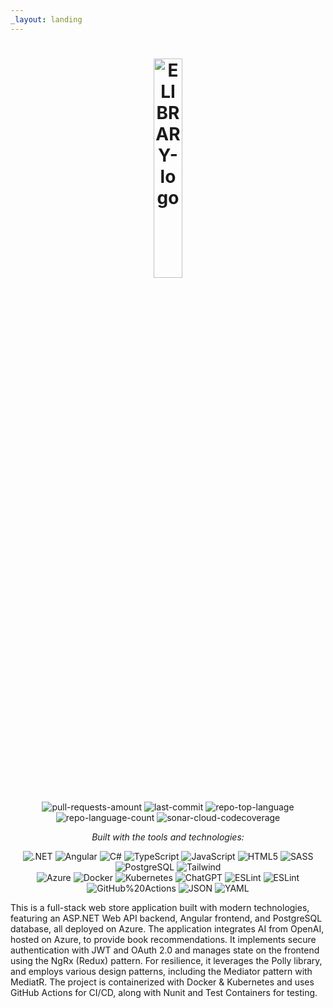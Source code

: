 ```yaml
---
_layout: landing
---
```


<p align="center">
  <h1 align="center">
    <img src="https://github.com/user-attachments/assets/b48ab128-2d79-49cd-94f5-deb5eec2889e" width="30%" alt="ELIBRARY-logo">
      
  </h1>
</p>

<p align="center">
    <img src="https://img.shields.io/github/issues-pr-closed/TEGTO/ELibrary" alt="pull-requests-amount">
    <img src="https://img.shields.io/github/last-commit/TEGTO/ELibrary?style=flat&logo=git&logoColor=white&color=0080ff" alt="last-commit">
    <img src="https://img.shields.io/github/languages/top/TEGTO/ELibrary?style=flat&color=0080ff" alt="repo-top-language">
    <img src="https://img.shields.io/github/languages/count/TEGTO/ELibrary?style=flat&color=0080ff" alt="repo-language-count">
    <img src="https://img.shields.io/sonar/coverage/TEGTO_ELibrary?server=https%3A%2F%2Fsonarcloud.io" alt="sonar-cloud-codecoverage">
</p>
<p align="center">
        <em>Built with the tools and technologies:</em>
</p>
<p align="center">
    <img src="https://img.shields.io/badge/.NET-512BD4?logo=dotnet&logoColor=fff" alt=".NET">
    <img src="https://img.shields.io/badge/Angular-%23DD0031.svg?logo=angular&logoColor=white" alt="Angular">
    <img src="https://custom-icon-badges.demolab.com/badge/C%23-%23239120.svg?logo=cshrp&logoColor=white" alt="C#">
    <img src="https://img.shields.io/badge/TypeScript-3178C6.svg?style=flat&logo=TypeScript&logoColor=white" alt="TypeScript">
    <img src="https://img.shields.io/badge/JavaScript-F7DF1E.svg?style=flat&logo=JavaScript&logoColor=black" alt="JavaScript">
    <img src="https://img.shields.io/badge/HTML5-E34F26.svg?style=flat&logo=HTML5&logoColor=white" alt="HTML5">
    <img src="https://img.shields.io/badge/Sass-C69?logo=sass&logoColor=fff" alt="SASS">
    <img src="https://img.shields.io/badge/Postgres-%23316192.svg?logo=postgresql&logoColor=white" alt="PostgreSQL">
    <img src="https://img.shields.io/badge/Tailwind%20CSS-%2338B2AC.svg?logo=tailwind-css&logoColor=white" alt="Tailwind">
    <br>
    <img src="https://custom-icon-badges.demolab.com/badge/Microsoft%20Azure-0089D6?logo=msazure&logoColor=white" alt="Azure">
    <img src="https://img.shields.io/badge/Docker-2496ED.svg?style=flat&logo=Docker&logoColor=white" alt="Docker">
    <img src="https://img.shields.io/badge/Kubernetes-326CE5?logo=kubernetes&logoColor=fff" alt="Kubernetes">
    <img src="https://img.shields.io/badge/ChatGPT-74aa9c?logo=openai&logoColor=white" alt="ChatGPT">
    <img src="https://img.shields.io/badge/ESLint-4B32C3.svg?style=flat&logo=ESLint&logoColor=white" alt="ESLint">
    <img src="https://img.shields.io/badge/SonarCloud-F3702A?logo=sonarcloud&logoColor=fff" alt="ESLint">
    <img src="https://img.shields.io/badge/GitHub%20Actions-2088FF.svg?style=flat&logo=GitHub-Actions&logoColor=white" alt="GitHub%20Actions">
    <img src="https://img.shields.io/badge/JSON-000000.svg?style=flat&logo=JSON&logoColor=white" alt="JSON">
    <img src="https://img.shields.io/badge/YAML-CB171E.svg?style=flat&logo=YAML&logoColor=white" alt="YAML">
</p>

This is a full-stack web store application built with modern technologies, featuring an ASP.NET Web API backend, Angular frontend, and PostgreSQL database, all deployed on Azure. The application integrates AI from OpenAI, hosted on Azure, to provide book recommendations. It implements secure authentication with JWT and OAuth 2.0 and manages state on the frontend using the NgRx (Redux) pattern. For resilience, it leverages the Polly library, and employs various design patterns, including the Mediator pattern with MediatR. The project is containerized with Docker & Kubernetes and uses GitHub Actions for CI/CD, along with Nunit and Test Containers for testing.
